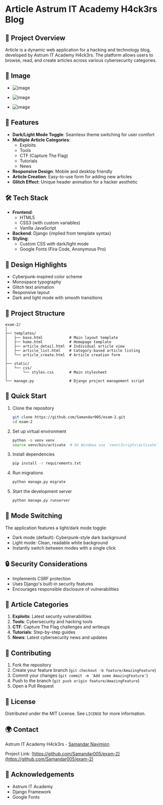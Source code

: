 # Article Astrum IT Academy H4ck3rs Blog

## 🚀 Project Overview

Article is a dynamic web application for a hacking and technology blog, developed by Astrum IT Academy H4ck3rs. The platform allows users to browse, read, and create articles across various cybersecurity categories.

## 🌟 Image
- ![image](https://github.com/user-attachments/assets/a849145d-fe5f-4ab0-bb2b-a2f10eb343e7)

- ![image](https://github.com/user-attachments/assets/4d0cc4d7-ee4c-4442-a853-672b208fc341)

- ![image](https://github.com/user-attachments/assets/49accedb-a157-4d7f-8ec5-ff3f2cb55e0e)








## 🌟 Features

- **Dark/Light Mode Toggle**: Seamless theme switching for user comfort
- **Multiple Article Categories**:
  - Exploits
  - Tools
  - CTF (Capture The Flag)
  - Tutorials
  - News
- **Responsive Design**: Mobile and desktop friendly
- **Article Creation**: Easy-to-use form for adding new articles
- **Glitch Effect**: Unique header animation for a hacker aesthetic

## 🛠 Tech Stack

- **Frontend**: 
  - HTML5
  - CSS3 (with custom variables)
  - Vanilla JavaScript
- **Backend**: Django (implied from template syntax)
- **Styling**: 
  - Custom CSS with dark/light mode
  - Google Fonts (Fira Code, Anonymous Pro)

## 🎨 Design Highlights

- Cyberpunk-inspired color scheme
- Monospace typography
- Glitch text animation
- Responsive layout
- Dark and light mode with smooth transitions

## 📂 Project Structure

```
exam-2/
│
├── templates/
│   ├── base.html            # Main layout template
│   ├── home.html            # Homepage template
│   ├── article_detail.html  # Individual article view
│   ├── article_list.html    # Category-based article listing
│   └── article_create.html  # Article creation form
│
├── static/
│   └── css/
│       └── styles.css       # Main stylesheet
│
└── manage.py                # Django project management script
```

## 🚦 Quick Start

1. Clone the repository
   ```bash
   git clone https://github.com/Samandar005/exam-2.git
   cd exam-2
   ```

2. Set up virtual environment
   ```bash
   python -m venv venv
   source venv/bin/activate  # On Windows use `venv\Scripts\activate`
   ```

3. Install dependencies
   ```bash
   pip install -r requirements.txt
   ```

4. Run migrations
   ```bash
   python manage.py migrate
   ```

5. Start the development server
   ```bash
   python manage.py runserver
   ```

## 🌈 Mode Switching

The application features a light/dark mode toggle:
- Dark mode (default): Cyberpunk-style dark background
- Light mode: Clean, readable white background
- Instantly switch between modes with a single click

## 🔒 Security Considerations

- Implements CSRF protection
- Uses Django's built-in security features
- Encourages responsible disclosure of vulnerabilities

## 📝 Article Categories

1. **Exploits**: Latest security vulnerabilities
2. **Tools**: Cybersecurity and hacking tools
3. **CTF**: Capture The Flag challenges and writeups
4. **Tutorials**: Step-by-step guides
5. **News**: Latest cybersecurity news and updates

## 🤝 Contributing

1. Fork the repository
2. Create your feature branch (`git checkout -b feature/AmazingFeature`)
3. Commit your changes (`git commit -m 'Add some AmazingFeature'`)
4. Push to the branch (`git push origin feature/AmazingFeature`)
5. Open a Pull Request

## 📄 License

Distributed under the MIT License. See `LICENSE` for more information.

## 🌍 Contact

Astrum IT Academy H4ck3rs - <a href="https://github.com/Samandar005">Samandar Nayimjon</a>

Project Link: [https://github.com/Samandar005/exam-2](https://github.com/Samandar005/exam-2)

## 🎉 Acknowledgements

- Astrum IT Academy
- Django Framework
- Google Fonts
